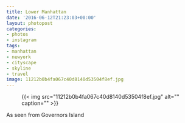 ```yaml
---
title: Lower Manhattan
date: '2016-06-12T21:23:03+00:00'
layout: photopost
categories:
- photos
- instagram
tags:
- manhattan
- newyork
- cityscape
- skyline
- travel
image: 11212b0b4fa067c40d8140d53504f8ef.jpg
---
```


<figure class="photo photo--square">
  {{< img src="11212b0b4fa067c40d8140d53504f8ef.jpg" alt="" caption="" >}}

</figure>

As seen from Governors Island


